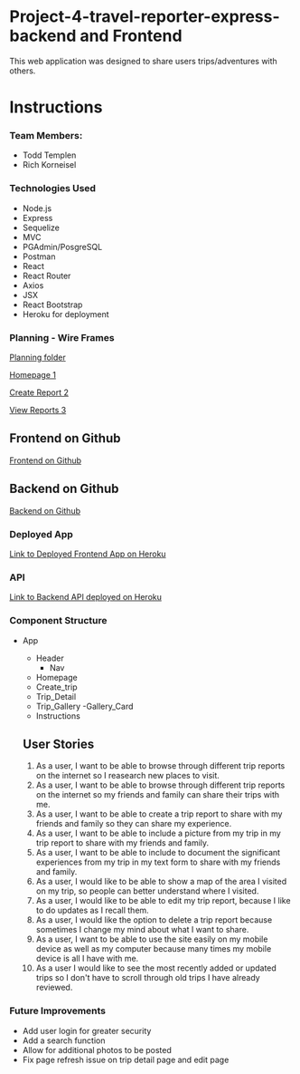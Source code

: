 # Project-4-travel-reporter-express-backend and Frontend

This web application was designed to share users trips/adventures with others.

# Instructions

### Team Members:
- Todd Templen
- Rich Korneisel

### Technologies Used
- Node.js
- Express
- Sequelize
- MVC
- PGAdmin/PosgreSQL
- Postman
- React
- React Router
- Axios
- JSX
- React Bootstrap
- Heroku for deployment

### Planning - Wire Frames
[Planning folder](Planning)

[Homepage 1](Planning/Homepage.jpg)

[Create Report 2](Planning/Create_trip_report.jpg)

[View Reports 3](Planning/Trip_report.jpg)

## Frontend on Github
[Frontend on Github](https://github.com/richardkorneisel/Project-4-travel-reporter-react-bootstrap-frontend)

## Backend on Github
[Backend on Github](https://github.com/ttemplen/Project-4-travel-reporter-express-backend)


### Deployed App
[Link to Deployed Frontend App on Heroku](https://travel-report-app-frontend.herokuapp.com/)
### API
[Link to Backend API deployed on Heroku](https://travel-report-app-backend.herokuapp.com/api/travels)

### Component Structure
- App
    - Header
        - Nav
    - Homepage 
    - Create_trip
    - Trip_Detail
    - Trip_Gallery
        -Gallery_Card
    - Instructions
        
    ## User Stories
    1. As a user, I want to be able to browse through different trip reports on the internet so I reasearch new places to visit.
    2. As a user, I want to be able to browse through different trip reports on the internet so my friends and family can share their trips with me.
    3. As a user, I want to be able to create a trip report to share with my friends and family so they can share my experience.
    4. As a user, I want to be able to include a picture from my trip in my trip report to share with my friends and family.
    5. As a user, I want to be able to include to document the significant experiences from my trip in my text form to share with my friends and family.
    6. As a user, I would like to be able to show a map of the area I visited on my trip, so people can better understand where I visited.
    7. As a user, I would like to be able to edit my trip report, because I like to do updates as I recall them.
    8. As a user, I would like the option to delete a trip report because sometimes I change my mind about what I want to share.
    9. As a user, I want to be able to use the site easily on my mobile device as well as my computer because many times my mobile device is all I have with me.
    10. As a user I would like to see the most recently added or updated trips so I don't have to scroll through old trips I have already reviewed.

### Future Improvements
- Add user login for greater security
- Add a search function
- Allow for additional photos to be posted
- Fix page refresh issue on trip detail page and edit page


